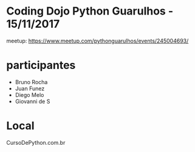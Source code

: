 # Coding Dojo Python Guarulhos - 15/11/2017

meetup: https://www.meetup.com/pythonguarulhos/events/245004693/

# participantes

- Bruno Rocha
- Juan Funez
- Diego Melo
- Giovanni de S

# Local
CursoDePython.com.br

